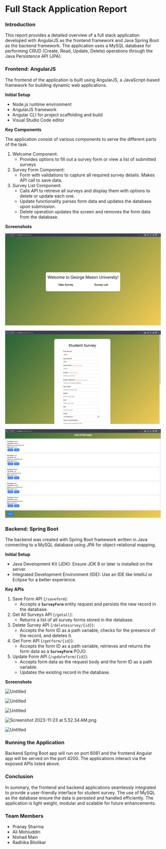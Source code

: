 # Full Stack Application Report

### Introduction

This report provides a detailed overview of a full stack application developed with AngularJS as the frontend framework and Java Spring Boot as the backend framework. The application uses a MySQL database for performing CRUD (Create, Read, Update, Delete) operations through the Java Persistence API (JPA).

### **Frontend: AngularJS**

The frontend of the application is built using AngularJS, a JavaScript-based framework for building dynamic web applications.

**Initial Setup**

- Node.js runtime environment
- AngularJS framework
- Angular CLI for project scaffolding and build
- Visual Studio Code editor

**Key Components**

The application consist of various components to serve the different parts of the task.

1. Welcome Component: 
    - Provides options to fill out a survey form or view a list of submitted surveys
2. Survey Form Component: 
    - Form with validations to capture all required survey details. Makes API call to save data.
3. Survey List Component: 
    - Calls API to retrieve all surveys and display them with options to delete or update each one.
    - Update functionality parses form data and updates the database upon submission.
    - Delete operation updates the screen and removes the form data from the database.

**Screenshots**

![1](screenshots/1.png)

![2](screenshots/2.png)

![3](screenshots/3.png)

### **Backend: Spring Boot**

The backend was created with Spring Boot framework written in Java connecting to a MySQL database using JPA for object-relational mapping.

**Initial Setup**

- Java Development Kit (JDK): Ensure JDK 8 or later is installed on the server.
- Integrated Development Environment (IDE): Use an IDE like IntelliJ or Eclipse for a better  experience.

**Key APIs**

1. Save Form API (`/saveform`):
    - Accepts a **`SurveyForm`** entity request and persists the new record in the database.
2. Get All Surveys API (`/getall`):
    - Returns a list of all survey forms stored in the database.
3. Delete Survey API (`/deletesurvey/{id}`):
    - Accepts the form ID as a path variable, checks for the presence of the record, and deletes it.
4. Get Form API (`/getform/{id}`):
    - Accepts the form ID as a path variable, retrieves and returns the form data as a **`SurveyForm`** POJO.
5. Update Form API (`/updateform/{id}`):
    - Accepts form data as the request body and the form ID as a path variable.
    - Updates the existing record in the database.

**Screenshots**

![Untitled](https://prod-files-secure.s3.us-west-2.amazonaws.com/f946bd14-7d52-4d1f-9ce6-9a6069d6be8f/61348db8-4c0c-476e-a0b9-3ac6234a7c66/Untitled.png)

![Untitled](https://prod-files-secure.s3.us-west-2.amazonaws.com/f946bd14-7d52-4d1f-9ce6-9a6069d6be8f/fe5da870-1164-4b35-b40a-ad21d03e00a5/Untitled.png)

![Untitled](https://prod-files-secure.s3.us-west-2.amazonaws.com/f946bd14-7d52-4d1f-9ce6-9a6069d6be8f/2474ab9c-b4c8-447e-ae69-edc809d5903d/Untitled.png)

![Screenshot 2023-11-23 at 5.52.34 AM.png](https://prod-files-secure.s3.us-west-2.amazonaws.com/f946bd14-7d52-4d1f-9ce6-9a6069d6be8f/82ba1910-81df-45b7-8b24-53279851d4fe/Screenshot_2023-11-23_at_5.52.34_AM.png)

![Untitled](https://prod-files-secure.s3.us-west-2.amazonaws.com/f946bd14-7d52-4d1f-9ce6-9a6069d6be8f/2360e4ae-0fe6-48af-80ff-220749ba66b6/Untitled.png)

### **Running the Application**

Backend Spring Boot app will run on port 8081 and the frontend Angular app will be served on the port 4200. The applications interact via the exposed APIs listed above.

### **Conclusion**

In summary, the frontend and backend applications seamlessly integrated to provide a user-friendly interface for student survey. The use of MySQL as the database ensure the data is persisted and handled efficiently. The application is light weight, modular and scalable for future enhancements.

### Team Members

- Pranay Sharma 
- Ali Mohiuddin 
- Nishad Main 
- Radhika Bilolikar 
